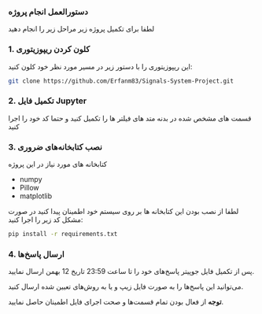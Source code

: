 ### دستورالعمل انجام پروژه

لطفا برای تکمیل پروژه زیر مراحل زیر را انجام دهید

### 1. کلون کردن ریپوزیتوری
این ریپوزیتوری را با دستور زیر در مسیر مورد نظر خود کلون کنید:
```bash
git clone https://github.com/Erfanm83/Signals-System-Project.git
```

### 2. تکمیل فایل Jupyter
قسمت های مشخص شده در بدنه متد های فیلتر ها را تکمیل کنید و حتما کد خود را اجرا کنید 

### 3. نصب کتابخانه‌های ضروری
کتابخانه های مورد نیاز در این پروژه 
- numpy
- Pillow
- matplotlib

لطفا از نصب بودن این کتابخانه ها بر روی سیستم خود اطمینان پیدا کنید در صورت مشکل کد زیر را اجرا کنید:
```bash
pip install -r requirements.txt
```

### 4. ارسال پاسخ‌ها
پس از تکمیل فایل جوپیتر پاسخ‌های خود را تا ساعت 23:59 تاریخ 12 بهمن ارسال نمایید.

می‌توانید این پاسخ‌ها را به صورت فایل زیپ و یا به روش‌های تعیین شده
 ارسال کنید.

**توجه**
از فعال بودن تمام قسمت‌ها و صحت اجرای فایل اطمینان حاصل نمایید.

